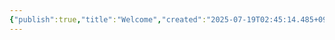 ```yaml
---
{"publish":true,"title":"Welcome","created":"2025-07-19T02:45:14.485+09:00","modified":"2025-07-19T16:56:24.639+09:00","cssclasses":""}
---
```


